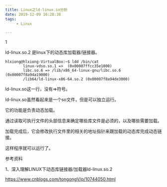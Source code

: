 ```yaml
---
title: Linux之ld-linux.so分析
date: 2019-12-09 16:28:38
tags:
	 - Linux

---
```


1

ld-linux.so.2 是linux下的动态库加载器/链接器。

```
hlxiong@hlxiong-VirtualBox:~$ ldd /bin/cat
        linux-vdso.so.1 =>  (0x00007ffcc35e1000)
        libc.so.6 => /lib/x86_64-linux-gnu/libc.so.6 (0x00007f8a94a19000)
        /lib64/ld-linux-x86-64.so.2 (0x00007f8a94de3000)
```

ld-linux.so这一行，没有=>符号。

ld-linux.so虽然看起来是一个so文件，但是可以独立运行。

它的功能是负责动态加载。

通过读取可执行文件的头部信息来确定哪些库文件是必须的，以及哪些需要加载。

加载完成后，它会修改执行文件里的相关的地址指针来跟加载的动态库完成动态链接。

这样程序就可以运行了。



参考资料

1、深入理解LINUX下动态库链接器/加载器ld-linux.so.2

https://www.cnblogs.com/tongongV/p/10744050.html